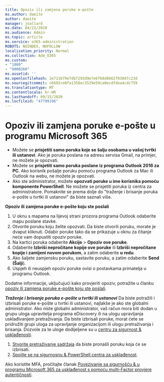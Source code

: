 ```yaml
---
title: Opoziv ili zamjena poruke e-pošte
ms.author: daeite
author: daeite
manager: joallard
ms.date: 04/21/2020
ms.audience: Admin
ms.topic: article
ms.service: o365-administration
ROBOTS: NOINDEX, NOFOLLOW
localization_priority: Normal
ms.collection: Adm_O365
ms.custom:
- "1860"
- "9000260"
ms.assetid: ''
ms.openlocfilehash: 2e711679e7db7293d9e7e6f68d0662f03047c23d
ms.sourcegitcommit: c6692ce0fa1358ec3529e59ca0ecdfdea4cdc759
ms.translationtype: MT
ms.contentlocale: hr-HR
ms.lasthandoff: 09/15/2020
ms.locfileid: "47799196"
---
```

# <a name="recall-or-replace-an-email-message-in-microsoft-365"></a>Opoziv ili zamjena poruke e-pošte u programu Microsoft 365

- Možete se **prisjetiti samo poruka koje se šalju osobama u vašoj tvrtki ili ustanovi**. Ako je poruka poslana na adresu servisa Gmail, na primjer, ne možete je opozvati.
- Možete se **prisjetiti samo poruka poslane iz programa Outlook 2016 za PC**. Ako korisnik pošalje poruku pomoću programa Outlook za Mac ili Outlook na webu, ne možete je opozvati.
- Ako ste administrator, možete **opozvati poruke u ime korisnika pomoću komponente PowerShell**. Ne možete se prisjetiti poruka iz centra za administratore. Pomaknite se prema dolje do "traženje i brisanje poruka e-pošte u tvrtki ili ustanovi" da biste saznali više.

**Opoziv ili zamjena poruke e-pošte koju ste poslali**

1. U oknu s mapama na lijevoj strani prozora programa Outlook odaberite mapu poslane stavke.
2. Otvorite poruku koju želite opozvati. Da biste otvorili poruku, morate je dvaput kliknuti. Odabir poruke tako da se prikazuje u oknu za čitanje neće vam dopustiti opoziv poruke.
3. Na kartici poruka odaberite **Akcije**  >  **Opoziv ove poruke**.
4. Odaberite **Izbriši nepročitane kopije ove poruke** ili **Izbriši nepročitane kopije i zamijeni novom porukom**, a zatim odaberite **u redu**.
5. Ako šaljete zamjensku poruku, sastavite poruku, a zatim odaberite **Send (Šalji**).
6. Uspjeh ili neuspjeh opoziv poruke ovisi o postavkama primatelja u programu Outlook.

Dodatne informacije, uključujući kako provjeriti opoziv, potražite u članku [opoziv ili zamjena poruke e-pošte koju ste poslali](https://support.office.com/article/35027f88-d655-4554-b4f8-6c0729a723a0).

***Traženje i brisanje poruka e-pošte u tvrtki ili ustanovi*** Da biste potražili i izbrisali poruke e-pošte u tvrtki ili ustanovi, najlakše je ako ste globalni administrator. Ako niste globalni administrator, vaš račun mora biti dodan u grupu uloga upravitelja programa eDiscovery ili na ulogu upravljanja usklađivanjem pretraživanja. Da biste izbrisali poruke, morat ćete se pridružiti grupi uloga za upravljanje organizacijom ili ulogu pretraživanja i brisanja. Dozvole za te uloge dodijeljene su u [centru za sigurnost & usklađenosti](https://protection.office.com/).

1. [Stvorite pretraživanje sadržaja](https://docs.microsoft.com/microsoft-365/compliance/content-search) da biste pronašli poruku koja će se izbrisati.
2. [Spojite se na sigurnosnu & PowerShell centra za usklađenost](https://docs.microsoft.com/powershell/exchange/office-365-scc/connect-to-scc-powershell/connect-to-scc-powershell?view=exchange-ps). 

Ako koristite MFA, pročitajte članak [Povezivanje sa sigurnošću & u programu Microsoft 365 za usklađenost s pomoću multi-Factor provjere autentičnosti](https://docs.microsoft.com/powershell/exchange/office-365-scc/connect-to-scc-powershell/mfa-connect-to-scc-powershell?view=exchange-ps). 
